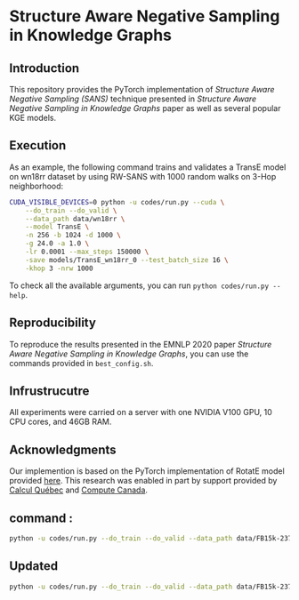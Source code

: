 # Structure Aware Negative Sampling in Knowledge Graphs

## Introduction

This repository provides the PyTorch implementation of _Structure Aware Negative Sampling (SANS)_ technique presented in _Structure Aware Negative Sampling in Knowledge Graphs_ paper as well as several popular KGE models.

## Execution

As an example, the following command trains and validates a TransE model on wn18rr dataset by using RW-SANS with 1000 random walks on 3-Hop neighborhood:

```bash
CUDA_VISIBLE_DEVICES=0 python -u codes/run.py --cuda \
    --do_train --do_valid \
    --data_path data/wn18rr \
    --model TransE \
    -n 256 -b 1024 -d 1000 \
    -g 24.0 -a 1.0 \
    -lr 0.0001 --max_steps 150000 \
    -save models/TransE_wn18rr_0 --test_batch_size 16 \
    -khop 3 -nrw 1000
```

To check all the available arguments, you can run `python codes/run.py --help`.

## Reproducibility

To reproduce the results presented in the EMNLP 2020 paper _Structure Aware Negative Sampling in Knowledge Graphs_, you can use the commands provided in `best_config.sh`.

## Infrustrucutre

All experiments were carried on a server with one NVIDIA V100 GPU, 10 CPU cores, and 46GB RAM.

## Acknowledgments

Our implemention is based on the PyTorch implementation of RotatE model provided [here](https://github.com/DeepGraphLearning/KnowledgeGraphEmbedding).
This research was enabled in part by support provided by [Calcul Québec](https://www.calculquebec.ca/en/) and [Compute Canada](www.computecanada.ca).


## command :

```bash
python -u codes/run.py --do_train --do_valid --data_path data/FB15k-237 --model TransE -n 32 -b 64 -d 50 -g 1.0 -a 1.0 -lr 0.0001 --max_steps 10000 -save models/TransE_FB15k-237_rw --test_batch_size 16 -khop 2 -nrw 10
```
## Updated

```bash
python -u codes/run.py --do_train --do_valid --data_path data/FB15k-237 --model TransE -n 32 -b 64 -d 50 -g 1.0 -a 1.0 -lr 0.0001 --max_steps 10000 -save models/TransE_FB15k-237_d5 --test_batch_size 16 -khop 2 -nrw 10 -dw 5 -cpu 4
```
